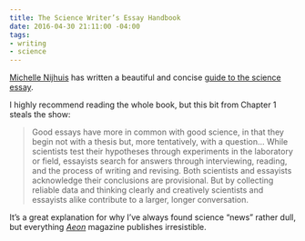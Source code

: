 ```yaml
---
title: The Science Writer’s Essay Handbook
date: 2016-04-30 21:11:00 -04:00
tags:
- writing
- science
---
```


[Michelle Nijhuis](http://www.michellenijhuis.com/) has written a beautiful and concise [guide to the science essay](http://www.amazon.com/Science-Writers-Essay-Handbook-Compelling/dp/0692654666/ref=tmm_pap_swatch_0?_encoding=UTF8&qid=&sr=).

I highly recommend reading the whole book, but this bit from Chapter 1 steals the show:

> Good essays have more in common with good science, in that they begin not with a thesis but, more tentatively, with a question… While scientists test their hypotheses through experiments in the laboratory or field, essayists search for answers through interviewing, reading, and the process of writing and revising. Both scientists and essayists acknowledge their conclusions are provisional. But by collecting reliable data and thinking clearly and creatively scientists and essayists alike contribute to a larger, longer conversation.

It’s a great explanation for why I’ve always found science “news” rather dull, but everything *[Aeon](https://aeon.co/)* magazine publishes irresistible.